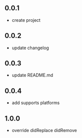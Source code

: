 ## 0.0.1

* create project

## 0.0.2

* update changelog

## 0.0.3

* update README.md

## 0.0.4

* add supports platforms

## 1.0.0

* override didReplace didRemove 